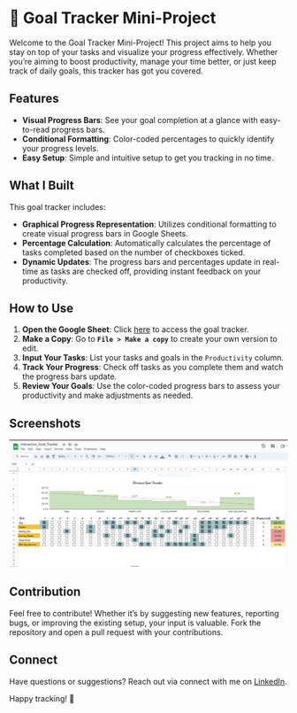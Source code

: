 # 🎯 Goal Tracker Mini-Project

Welcome to the Goal Tracker Mini-Project! This project aims to help you stay on top of your tasks and visualize your progress effectively. Whether you’re aiming to boost productivity, manage your time better, or just keep track of daily goals, this tracker has got you covered.

## Features

- **Visual Progress Bars**: See your goal completion at a glance with easy-to-read progress bars.
- **Conditional Formatting**: Color-coded percentages to quickly identify your progress levels.
- **Easy Setup**: Simple and intuitive setup to get you tracking in no time.

## What I Built

This goal tracker includes:

- **Graphical Progress Representation**: Utilizes conditional formatting to create visual progress bars in Google Sheets.
- **Percentage Calculation**: Automatically calculates the percentage of tasks completed based on the number of checkboxes ticked.
- **Dynamic Updates**: The progress bars and percentages update in real-time as tasks are checked off, providing instant feedback on your productivity.

## How to Use

1. **Open the Google Sheet**: Click [here](https://docs.google.com/spreadsheets/d/1PMiVZDjqclqf6qPb4bnABMOkIruccn4zQQTtqsCRyx8/edit?usp=sharing) to access the goal tracker.
2. **Make a Copy**: Go to **`File > Make a copy`** to create your own version to edit.
3. **Input Your Tasks**: List your tasks and goals in the `Productivity` column.
4. **Track Your Progress**: Check off tasks as you complete them and watch the progress bars update.
5. **Review Your Goals**: Use the color-coded progress bars to assess your productivity and make adjustments as needed.

## Screenshots

![Goal Tracker Screenshot](https://github.com/Srabani13/Goal-Tracker-/blob/main/Screenshot_Tracker.JPG)

## Contribution

Feel free to contribute! Whether it’s by suggesting new features, reporting bugs, or improving the existing setup, your input is valuable. Fork the repository and open a pull request with your contributions.

## Connect

Have questions or suggestions? Reach out via connect with me on [LinkedIn](https://www.linkedin.com/in/srabani-banerjee-4300601b0/).

Happy tracking! 🎉
